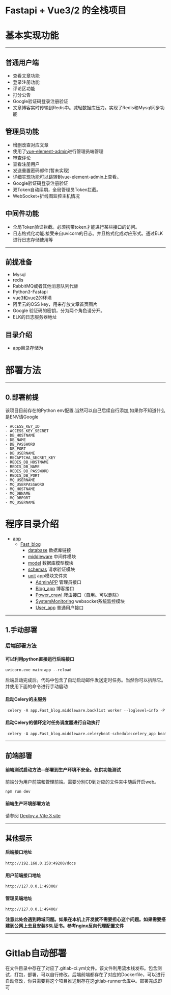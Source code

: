 # Fastapi + Vue3/2 的全栈项目

# 基本实现功能

---

## 普通用户端
* 查看文章功能
* 登录注册功能
* 评论区功能
* 打分公告
* Google验证码登录注册验证
* 文章博客实时传输到Redis中。减轻数据库压力。实现了Redis和Mysql同步功能

## 管理员功能

* 增删改查对应文章
* 使用了[vue-element-admin](https://github.com/PanJiaChen/vue-element-admin)进行管理员端管理
* 审查评论
* 查看注册用户
* 发送重置密码邮件(暂未实现)
* 详细实现功能可以跳转到vue-element-admin上查看。
* Google验证码登录注册验证
* 双Token自动续期，全局管理员Token拦截。
* WebSocket+折线图监控主机情况

## 中间件功能
* 全局Token验证拦截。必须携带token才能进行某些接口的访问。
* 日志格式化功能.接受来自uvicorn的日志。并且格式化成对应形式。通过ELK进行日志存储使用等
---


## 前提准备

- Mysql
- redis
- RabbitMQ或者其他消息队列代替
- Python3-Fastapi
- vue3和vue2的环境
- 阿里云的OSS key，用来存放文章首页图片
- Google 验证码的密钥，分为两个角色请分开。
- ELK的日志服务器地址
## 目录介绍
* app目录存储为
# 部署方法

---

## 0.部署前提

该项目目前存在的Python env配置.当然可以自己后续自行添加,如果你不知道什么是ENV请Google
```
- ACCESS_KEY_ID
- ACCESS_KEY_SECRET
- DB_HOSTNAME
- DB_NAME
- DB_PASSWORD
- DB_PORT
- DB_USERNAME
- RECAPTCHA_SECRET_KEY
- REDIS_DB_HOSTNAME
- REDIS_DB_NAME
- REDIS_DB_PASSWORD
- REDIS_DB_PORT
- MQ_USERNAME
- MQ_USERPASSWORD
- MQ_HOSTNAME
- MQ_DBNAME
- MQ_DBPORT
- MQ_USERNAME
```
# 程序目录介绍
- [app](app)
  - [Fast_blog](/app/Fast_blog) 
    - [database](/app/Fast_blog/database) 数据库链接
    - [middleware](/app/Fast_blog/middleware) 中间件模块
    - [model](/app/Fast_blog/model) 数据库模型模块
    - [schemas](/app/Fast_blog/schemas) 请求验证模块
    - [unit](/app/Fast_blog/unit) app模块文件夹
      - [AdminAPP](/app/Fast_blog/unit/AdminApp) 管理员接口
      - [Blog_app](/app/Fast_blog/unit/Blog_app) 博客接口
      - [Power_crawl](/app/Fast_blog/unit/Power_Crawl) 爬虫接口（自用。可以删除）
      - [SystemMonitoring](/app/Fast_blog/unit/SystemMonitoring) websocket系统监控模块
      - [User_app](/app/Fast_blog/unit/User_app) 普通用户接口
        

---

## 1.手动部署  

### 后端部署方法

####  可以利用python直接运行后端接口

```
uvicorn.exe main:app --reload
```

后端启动完成后。代码中包含了自动启动邮件发送定时任务。当然你可以拆除它。并使用下面的命令进行手动启动

#### 启动Celery的主服务
``` python
 celery -A app.Fast_blog.middleware.backlist worker --loglevel=info -P eventlet
```
#### 启动Celery的循环定时任务调度器进行自动执行
``` python
 celery -A app.Fast_blog.middleware.celerybeat-schedule:celery_app beat
```
---

## 前端部署
#### 前端测试启动方法--部署到生产环境不安全。仅供功能测试
前端分为用户前端和管理前端。需要分别CD到对应的文件夹中随后开启web。
```
npm run dev
```
#### 前端生产环境部署方法

请参阅  [Deploy a Vite 3 site](https://developers.cloudflare.com/pages/framework-guides/deploy-a-vite3-project/)

---
## 其他提示

#### 后端接口地址

```
http://192.168.0.150:49200/docs
```

#### 用户前端接口地址

```
http://127.0.0.1:49300/
```

#### 管理员端地址

```
http://127.0.0.1:49400/
```

**注意此处会遇到跨域问题。如果在本机上开发就不需要担心这个问题。如果需要搭建到公网上去且安装SSL证书。参考nginx反向代理配置文件**

---
# Gitlab自动部署
在文件目录中存在了对应了.gitlab-ci.yml文件。该文件利用流水线发布。包含测试，打包，部署，可以自行修改。后端前端都存在了对应的Dockerfile，可以进行自动修改，你只需要将这个项目推送到存在这gitlab-runner仓库中。部署完成即可